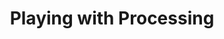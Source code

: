 ---
title: Playing with Processing
link: /projects/playing-with-processing/
thumbnail: /projects/playing-with-processing/
order: 50
---